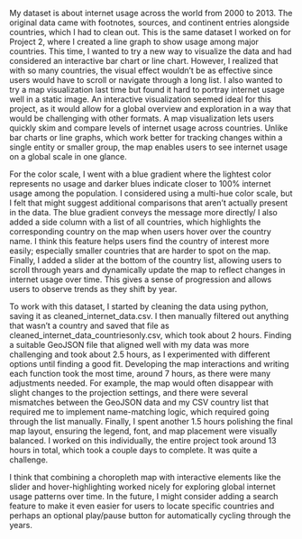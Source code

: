 My dataset is about internet usage across the world from 2000 to 2013. The original data came with footnotes, sources, and continent entries alongside countries, which I had to clean out. This is the same dataset I worked on for Project 2, where I created a line graph to show usage among major countries. This time, I wanted to try a new way to visualize the data and had considered an interactive bar chart or line chart. However, I realized that with so many countries, the visual effect wouldn’t be as effective since users would have to scroll or navigate through a long list. I also wanted to try a map visualization last time but found it hard to portray internet usage well in a static image. An interactive visualization seemed ideal for this project, as it would allow for a global overview and exploration in a way that would be challenging with other formats. A map visualization lets users quickly skim and compare levels of internet usage across countries. Unlike bar charts or line graphs, which work better for tracking changes within a single entity or smaller group, the map enables users to see internet usage on a global scale in one glance.

For the color scale, I went with a blue gradient where the lightest color represents no usage and darker blues indicate closer to 100% internet usage among the population. I considered using a multi-hue color scale, but I felt that might suggest additional comparisons that aren’t actually present in the data. The blue gradient conveys the message more directly/ I also added a side column with a list of all countries, which highlights the corresponding country on the map when users hover over the country name. I think this feature helps users find the country of interest more easily; especially smaller countries that are harder to spot on the map. Finally, I added a slider at the bottom of the country list, allowing users to scroll through years and dynamically update the map to reflect changes in internet usage over time. This gives a sense of progression and allows users to observe trends as they shift by year.

To work with this dataset, I started by cleaning the data using python, saving it as cleaned_internet_data.csv. I then manually filtered out anything that wasn’t a country and saved that file as cleaned_internet_data_countriesonly.csv, which took about 2 hours. Finding a suitable GeoJSON file that aligned well with my data was more challenging and took about 2.5 hours, as I experimented with different options until finding a good fit. Developing the map interactions and writing each function took the most time, around 7 hours, as there were many adjustments needed. For example, the map would often disappear with slight changes to the projection settings, and there were several mismatches between the GeoJSON data and my CSV country list that required me to implement name-matching logic, which required going through the list manually. Finally, I spent another 1.5 hours polishing the final map layout, ensuring the legend, font, and map placement were visually balanced. I worked on this individually, the entire project took around 13 hours in total, which took a couple days to complete. It was quite a challenge.

I think that combining a choropleth map with interactive elements like the slider and hover-highlighting worked nicely for exploring global internet usage patterns over time. In the future, I might consider adding a search feature to make it even easier for users to locate specific countries and perhaps an optional play/pause button for automatically cycling through the years.
